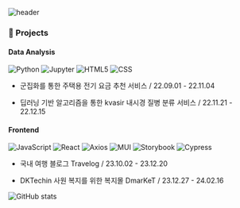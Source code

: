 ![header](https://capsule-render.vercel.app/api?type=wave&height=300&color=FFd2d7&text=YEJIN's%20GitHub&textBg=false&reversal=false&fontColor=FF6675)

### 🎀 Projects

#### Data Analysis
![Python](https://img.shields.io/badge/-Python-3776AB?style=flat-square&logo=python&logoColor=white) ![Jupyter](https://img.shields.io/badge/-Jupyter-F37626?style=flat-square&logo=jupyter&logoColor=white) ![HTML5](https://img.shields.io/badge/-HTML5-E34F26?style=flat-square&logo=html5&logoColor=white) ![CSS](https://img.shields.io/badge/-CSS-1572B6?style=flat-square&logo=css3&logoColor=white)

- 군집화를 통한 주택용 전기 요금 추천 서비스 / 22.09.01 - 22.11.04

- 딥러닝 기반 알고리즘을 통한 kvasir 내시경 질병 분류 서비스 / 22.11.21 - 22.12.15

#### Frontend
![JavaScript](https://img.shields.io/badge/-JavaScript-F7DF1E?style=flat-square&logo=javascript&logoColor=black) ![React](https://img.shields.io/badge/-React-61DAFB?style=flat-square&logo=react&logoColor=black) ![Axios](https://img.shields.io/badge/-Axios-5A29E3?style=flat-square&logo=axios&logoColor=white) ![MUI](https://img.shields.io/badge/-MUI-007FFF?style=flat-square&logo=mui&logoColor=white) ![Storybook](https://img.shields.io/badge/-Storybook-FF4785?style=flat-square&logo=storybook&logoColor=white) ![Cypress](https://img.shields.io/badge/-Cypress-17202C?style=flat-square&logo=cypress&logoColor=white)

- 국내 여행 블로그 Travelog / 23.10.02 - 23.12.20

- DKTechin 사원 복지를 위한 복지몰 DmarKeT / 23.12.27 - 24.02.16

![GitHub stats](https://github-readme-stats.vercel.app/api?username=kang-ye-jin&show_icons=true&title_color=FF6675&icon_color=FF6675&text_color=FFd2d7&bg_color=ffffff)